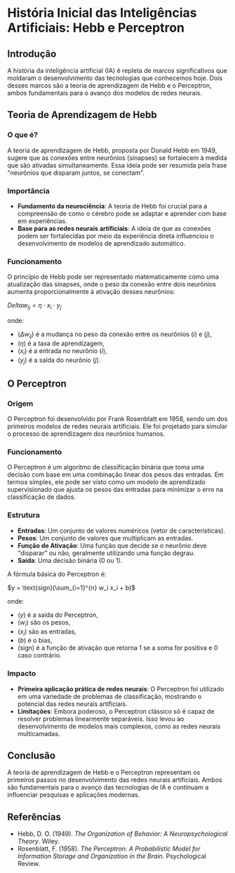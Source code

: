 # História Inicial das Inteligências Artificiais: Hebb e Perceptron

## Introdução
A história da inteligência artificial (IA) é repleta de marcos significativos que moldaram o desenvolvimento das tecnologias que conhecemos hoje. Dois desses marcos são a teoria de aprendizagem de Hebb e o Perceptron, ambos fundamentais para o avanço dos modelos de redes neurais.

## Teoria de Aprendizagem de Hebb

### O que é?
A teoria de aprendizagem de Hebb, proposta por Donald Hebb em 1949, sugere que as conexões entre neurônios (sinapses) se fortalecem à medida que são ativadas simultaneamente. Essa ideia pode ser resumida pela frase "neurônios que disparam juntos, se conectam".

### Importância
- **Fundamento da neurociência**: A teoria de Hebb foi crucial para a compreensão de como o cérebro pode se adaptar e aprender com base em experiências.
- **Base para as redes neurais artificiais**: A ideia de que as conexões podem ser fortalecidas por meio da experiência direta influenciou o desenvolvimento de modelos de aprendizado automático.

### Funcionamento
O princípio de Hebb pode ser representado matematicamente como uma atualização das sinapses, onde o peso da conexão entre dois neurônios aumenta proporcionalmente à ativação desses neurônios:


$`Delta w_{ij} = \eta \cdot x_i \cdot y_j`$


onde:
- $`( \Delta w_{ij} )`$ é a mudança no peso da conexão entre os neurônios $`( i )`$ e $`( j )`$,
- $`( \eta )`$ é a taxa de aprendizagem,
- $`( x_i )`$ é a entrada no neurônio $`( i )`$,
- $`( y_j )`$ é a saída do neurônio $`( j )`$.

## O Perceptron

### Origem
O Perceptron foi desenvolvido por Frank Rosenblatt em 1958, sendo um dos primeiros modelos de redes neurais artificiais. Ele foi projetado para simular o processo de aprendizagem dos neurônios humanos.

### Funcionamento
O Perceptron é um algoritmo de classificação binária que toma uma decisão com base em uma combinação linear dos pesos das entradas. Em termos simples, ele pode ser visto como um modelo de aprendizado supervisionado que ajusta os pesos das entradas para minimizar o erro na classificação de dados.

### Estrutura
- **Entradas**: Um conjunto de valores numéricos (vetor de características).
- **Pesos**: Um conjunto de valores que multiplicam as entradas.
- **Função de Ativação**: Uma função que decide se o neurônio deve "disparar" ou não, geralmente utilizando uma função degrau.
- **Saída**: Uma decisão binária (0 ou 1).

A fórmula básica do Perceptron é:

$`y = \text{sign}(\sum_{i=1}^{n} w_i x_i + b)`$

onde:
- $`( y )`$ é a saída do Perceptron,
- $`( w_i )`$ são os pesos,
- $`( x_i )`$ são as entradas,
- $`( b )`$ é o bias,
- $`( \text{sign} )`$ é a função de ativação que retorna 1 se a soma for positiva e 0 caso contrário.

### Impacto
- **Primeira aplicação prática de redes neurais**: O Perceptron foi utilizado em uma variedade de problemas de classificação, mostrando o potencial das redes neurais artificiais.
- **Limitações**: Embora poderoso, o Perceptron clássico só é capaz de resolver problemas linearmente separáveis. Isso levou ao desenvolvimento de modelos mais complexos, como as redes neurais multicamadas.

## Conclusão
A teoria de aprendizagem de Hebb e o Perceptron representam os primeiros passos no desenvolvimento das redes neurais artificiais. Ambos são fundamentais para o avanço das tecnologias de IA e continuam a influenciar pesquisas e aplicações modernas.

## Referências
- Hebb, D. O. (1949). *The Organization of Behavior: A Neuropsychological Theory*. Wiley.
- Rosenblatt, F. (1958). *The Perceptron: A Probabilistic Model for Information Storage and Organization in the Brain*. Psychological Review.

